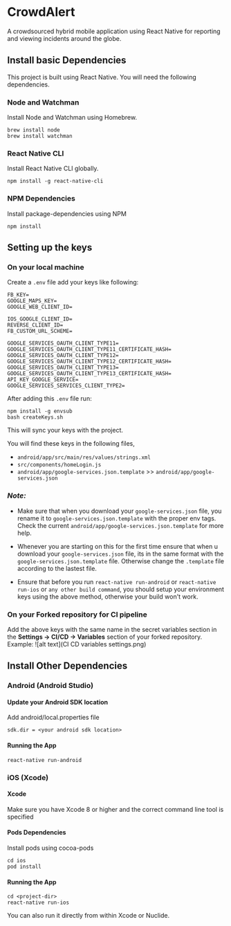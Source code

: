 # CrowdAlert

A crowdsourced hybrid mobile application using React Native for reporting and viewing incidents around the globe.

## Install basic Dependencies

This project is built using React Native. You will need the following dependencies.

### Node and Watchman

Install Node and Watchman using Homebrew.

```
brew install node
brew install watchman
```

### React Native CLI

Install React Native CLI globally.

```
npm install -g react-native-cli
```

### NPM Dependencies

Install package-dependencies using NPM

```
npm install
```

## Setting up the keys

### On your local machine

Create a `.env` file add your keys like following:

```
FB_KEY=
GOOGLE_MAPS_KEY=
GOOGLE_WEB_CLIENT_ID=

IOS_GOOGLE_CLIENT_ID=
REVERSE_CLIENT_ID=
FB_CUSTOM_URL_SCHEME=

GOOGLE_SERVICES_OAUTH_CLIENT_TYPE11=
GOOGLE_SERVICES_OAUTH_CLIENT_TYPE11_CERTIFICATE_HASH=
GOOGLE_SERVICES_OAUTH_CLIENT_TYPE12=
GOOGLE_SERVICES_OAUTH_CLIENT_TYPE12_CERTIFICATE_HASH=
GOOGLE_SERVICES_OAUTH_CLIENT_TYPE13=
GOOGLE_SERVICES_OAUTH_CLIENT_TYPE13_CERTIFICATE_HASH=
API_KEY_GOOGLE_SERVICE=
GOOGLE_SERVICES_SERVICES_CLIENT_TYPE2=
```

After adding this `.env` file run:

```
npm install -g envsub
bash createKeys.sh
```

This will sync your keys with the project.

You will find these keys in the following files,

*   `android/app/src/main/res/values/strings.xml`
*   `src/components/homeLogin.js`
*   `android/app/google-services.json.template` >> `android/app/google-services.json`

### **_Note:_**

*   Make sure that when you download your `google-services.json` file, you rename it to `google-services.json.template` with the proper env tags. Check the current `android/app/google-services.json.template` for more help.

*   Whenever you are starting on this for the first time ensure that when u download your `google-services.json` file, its in the same format with the `google-services.json.template` file. Otherwise change the `.template` file according to the lastest file.

*   Ensure that before you run `react-native run-android` or `react-native run-ios` or `any other build command`, you should setup your environment keys using the above method, otherwise your build won't work.

### On your Forked repository for CI pipeline

Add the above keys with the same name in the secret variables section in the **Settings -> CI/CD -> Variables** section of your forked repository. <br>
Example:
![alt text](CI CD variables settings.png)

## Install Other Dependencies

### Android (Android Studio)

#### Update your Android SDK location

Add android/local.properties file

```
sdk.dir = <your android sdk location>
```

#### Running the App

```
react-native run-android
```

### iOS (Xcode)

#### Xcode

Make sure you have Xcode 8 or higher and the correct command line tool is specified

#### Pods Dependencies

Install pods using cocoa-pods

```
cd ios
pod install
```

#### Running the App

```
cd <project-dir>
react-native run-ios
```

You can also run it directly from within Xcode or Nuclide.
